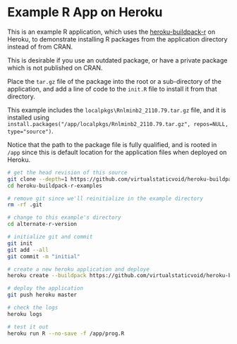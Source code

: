 # Example R App on Heroku

This is an example R application, which uses the [heroku-buildpack-r](https://github.com/virtualstaticvoid/heroku-buildpack-r) on Heroku,
to demonstrate installing R packages from the application directory instead of from CRAN.

This is desirable if you use an outdated package, or have a private package which is not published on CRAN.

Place the `tar.gz` file of the package into the root or a sub-directory of the application, and add a line of code to the `init.R` file to install it from that directory.

This example includes the `localpkgs\Rnlminb2_2110.79.tar.gz` file, and it is installed using `install.packages("/app/localpkgs/Rnlminb2_2110.79.tar.gz", repos=NULL, type="source")`.

Notice that the path to the package file is fully qualified, and is rooted in `/app` since this is default location for the application files when deployed on Heroku.

```bash
# get the head revision of this source
git clone --depth=1 https://github.com/virtualstaticvoid/heroku-buildpack-r-examples.git
cd heroku-buildpack-r-examples

# remove git since we'll reinitialize in the example directory
rm -rf .git

# change to this example's directory
cd alternate-r-version

# initialize git and commit
git init
git add --all
git commit -m "initial"

# create a new heroku application and deploye
heroku create --buildpack https://github.com/virtualstaticvoid/heroku-buildpack-r.git

# deploy the application
git push heroku master

# check the logs
heroku logs

# test it out
heroku run R --no-save -f /app/prog.R
```
